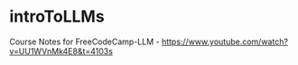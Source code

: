 # introToLLMs
Course Notes for FreeCodeCamp-LLM - https://www.youtube.com/watch?v=UU1WVnMk4E8&t=4103s
